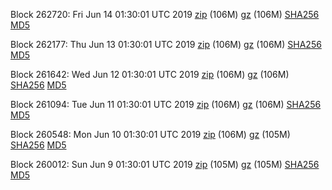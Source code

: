 Block 262720: Fri Jun 14 01:30:01 UTC 2019 [zip](https://files.01coin.io/mainnet/2019-06-14/bootstrap.dat.zip) (106M) [gz](https://files.01coin.io/mainnet/2019-06-14/bootstrap.dat.tar.gz) (106M) [SHA256](https://files.01coin.io/mainnet/2019-06-14/sha256.txt) [MD5](https://files.01coin.io/mainnet/2019-06-14/md5.txt)

Block 262177: Thu Jun 13 01:30:01 UTC 2019 [zip](https://files.01coin.io/mainnet/2019-06-13/bootstrap.dat.zip) (106M) [gz](https://files.01coin.io/mainnet/2019-06-13/bootstrap.dat.tar.gz) (106M) [SHA256](https://files.01coin.io/mainnet/2019-06-13/sha256.txt) [MD5](https://files.01coin.io/mainnet/2019-06-13/md5.txt)

Block 261642: Wed Jun 12 01:30:01 UTC 2019 [zip](https://files.01coin.io/mainnet/2019-06-12/bootstrap.dat.zip) (106M) [gz](https://files.01coin.io/mainnet/2019-06-12/bootstrap.dat.tar.gz) (106M) [SHA256](https://files.01coin.io/mainnet/2019-06-12/sha256.txt) [MD5](https://files.01coin.io/mainnet/2019-06-12/md5.txt)

Block 261094: Tue Jun 11 01:30:01 UTC 2019 [zip](https://files.01coin.io/mainnet/2019-06-11/bootstrap.dat.zip) (106M) [gz](https://files.01coin.io/mainnet/2019-06-11/bootstrap.dat.tar.gz) (106M) [SHA256](https://files.01coin.io/mainnet/2019-06-11/sha256.txt) [MD5](https://files.01coin.io/mainnet/2019-06-11/md5.txt)

Block 260548: Mon Jun 10 01:30:01 UTC 2019 [zip](https://files.01coin.io/mainnet/2019-06-10/bootstrap.dat.zip) (106M) [gz](https://files.01coin.io/mainnet/2019-06-10/bootstrap.dat.tar.gz) (105M) [SHA256](https://files.01coin.io/mainnet/2019-06-10/sha256.txt) [MD5](https://files.01coin.io/mainnet/2019-06-10/md5.txt)

Block 260012: Sun Jun  9 01:30:01 UTC 2019 [zip](https://files.01coin.io/mainnet/2019-06-09/bootstrap.dat.zip) (105M) [gz](https://files.01coin.io/mainnet/2019-06-09/bootstrap.dat.tar.gz) (105M) [SHA256](https://files.01coin.io/mainnet/2019-06-09/sha256.txt) [MD5](https://files.01coin.io/mainnet/2019-06-09/md5.txt)
